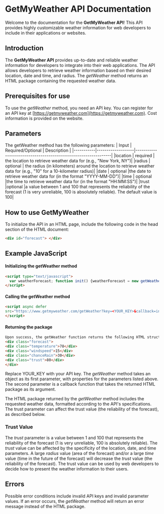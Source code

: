 # GetMyWeather API Documentation

Welcome to the documentation for the **GetMyWeather API**! This API provides highly customizable weather information for web developers to include in their applications or websites. 


## Introduction

The **GetMyWeather API** provides up-to-date and reliable weather information for developers to integrate into their web applications. The API allows developers to retrieve weather information based on their desired location, date and time, and radius. The *getWeather* method returns an HTML package containing the requested weather data.

## Prerequisites for use

To use the *getWeather* method, you need an API key. You can register for an API key at [https://getmyweather.com](https://getmyweather.com). Cost information is provided on the website.

## Parameters
The getWeather method has the following parameters:
| Input     | Required/Optional | Description                                                     |
|-----------|-------------------|-----------------------------------------------------------------|
|location   | required          | the location to retrieve weather data for (e.g., "New York, NY")|
|radius     | optional          | the radius (in kilometers) around the location to retrieve weather data for (e.g., "10" for a 10-kilometer radius)|
|date       | optional          |the date to retrieve weather data for (in the format "YYYY-MM-DD")|
|time       | optional          |the time to retrieve weather data for (in the format "HH:MM:SS")|
|trust      |optional           |a value between 1 and 100 that represents the reliability of the forecast (1 is very unreliable, 100 is absolutely reliable). The default value is 100|

## How to use GetMyWeather

To initialize the API in an HTML page, include the following code in the head section of the HTML document:

```html
<div id="forecast"> </div>
```

## Example JavaScript 
#### Initializing the getWeather method
```html
<script type="text/javascript">
  var weatherForecast; function init() {weatherForecast = new getWeather(document.getElementById('forecast')}
</script>
```

#### Calling the getWeather method
```html
<script async defer
src="https://www.getmyweather.com/getWeather?key=<YOUR_KEY>&callback=init&location=<LATITUDE>:<LONGITUDE>&specificity=<SPECIFICITY>&time=<TIME>">
</script>
```

#### Returning the package
```html
Upon success, the getWeather function returns the following HTML structure (values are samples).
<div class="forecast">
<div class="temperature">78</div>
<div class="windspeed">15</div>
<div class="chanceRain">30</div>
<div class="trust">80</div>
</div>
```


Replace YOUR_KEY with your API key.
The *getWeather* method takes an object as its first parameter, with properties for the parameters listed above. The second parameter is a callback function that takes the returned HTML package as its argument.

The HTML package returned by the *getWeather* method includes the requested weather data, formatted according to the API's specifications. The trust parameter can affect the trust value (the reliability of the forecast), as described below.


### Trust Value

The *trust* parameter is a value between 1 and 100 that represents the reliability of the forecast (1 is very unreliable, 100 is absolutely reliable). The *trust* value can be affected by the specificity of the location, date, and time parameters. A large *radius* value (area of the forecast) and/or a large *time* value (time in the future of the forecast) will decrease the *trust* value (the reliability of the forecast). The trust value can be used by web developers to decide how to present the weather information to their users. 

## Errors
Possible error conditions include invalid API keys and invalid parameter values. If an error occurs, the *getWeather* method will return an error message instead of the HTML package.

